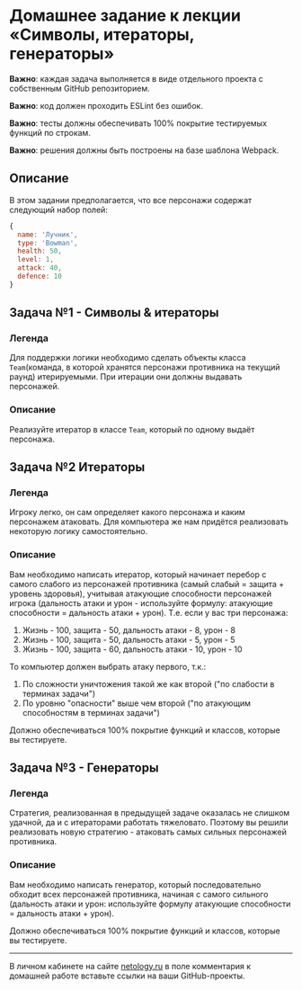 # Домашнее задание к лекции «Символы, итераторы, генераторы»

**Важно**: каждая задача выполняется в виде отдельного проекта с собственным GitHub репозиторием.

**Важно**: код должен проходить ESLint без ошибок.

**Важно**: тесты должны обеспечивать 100% покрытие тестируемых функций по строкам.

**Важно**: решения должны быть построены на базе шаблона Webpack.

## Описание

В этом задании предполагается, что все персонажи содержат следующий набор полей:
```javascript
{
  name: 'Лучник',
  type: 'Bowman',
  health: 50,
  level: 1,
  attack: 40,
  defence: 10
}
```

## Задача №1 - Символы & итераторы

### Легенда

Для поддержки логики необходимо сделать объекты класса `Team`(команда, в которой хранятся персонажи противника на текущий раунд) итерируемыми. При итерации они должны выдавать персонажей.

### Описание

Реализуйте итератор в классе `Team`, который по одному выдаёт персонажа.

## Задача №2 Итераторы

### Легенда

Игроку легко, он сам определяет какого персонажа и каким персонажем атаковать. Для компьютера же нам придётся реализовать некоторую логику самостоятельно.

### Описание

Вам необходимо написать итератор, который начинает перебор с самого слабого из персонажей противника (самый слабый = защита + уровень здоровья), учитывая атакующие способности персонажей игрока (дальность атаки и урон - используйте формулу: атакующие способности = дальность атаки + урон). Т.е. если у вас три персонажа:
1. Жизнь - 100, защита - 50, дальность атаки - 8, урон - 8
2. Жизнь - 100, защита - 50, дальность атаки - 5, урон - 5
3. Жизнь - 100, защита - 60, дальность атаки - 10, урон - 10

То компьютер должен выбрать атаку первого, т.к.:
1. По сложности уничтожения такой же как второй ("по слабости в терминах задачи")
2. По уровню "опасности" выше чем второй ("по атакующим способностям в терминах задачи")

Должно обеспечиваться 100% покрытие функций и классов, которые вы тестируете.

## Задача №3 - Генераторы

### Легенда

Стратегия, реализованная в предыдущей задаче оказалась не слишком удачной, да и с итераторами работать тяжеловато. Поэтому вы решили реализовать новую стратегию - атаковать самых сильных персонажей противника.

### Описание

Вам необходимо написать генератор, который последовательно обходит всех персонажей противника, начиная с самого сильного (дальность атаки и урон: используйте формулу атакующие способности = дальность атаки + урон).

Должно обеспечиваться 100% покрытие функций и классов, которые вы тестируете.

---
В личном кабинете на сайте [netology.ru](http://netology.ru/) в поле комментария к домашней работе вставьте ссылки на ваши GitHub-проекты.
